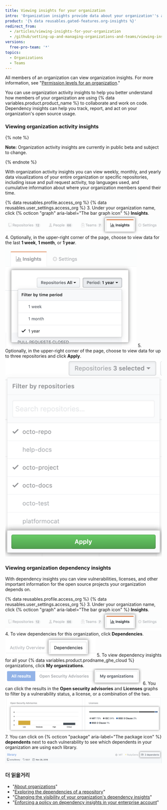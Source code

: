 ```yaml
---
title: Viewing insights for your organization
intro: 'Organization insights provide data about your organization''s activity, contributions, and dependencies.'
product: '{% data reusables.gated-features.org-insights %}'
redirect_from:
  - /articles/viewing-insights-for-your-organization
  - /github/setting-up-and-managing-organizations-and-teams/viewing-insights-for-your-organization
versions:
  free-pro-team: '*'
topics:
  - Organizations
  - Teams
---
```


All members of an organization can view organization insights. For more information, see "[Permission levels for an organization](/articles/permission-levels-for-an-organization)."

You can use organization activity insights to help you better understand how members of your organization are using {% data variables.product.product_name %} to collaborate and work on code. Dependency insights can help you track, report, and act on your organization's open source usage.

### Viewing organization activity insights

{% note %}

**Note:** Organization activity insights are currently in public beta and subject to change.

{% endnote %}

With organization activity insights you can view weekly, monthly, and yearly data visualizations of your entire organization or specific repositories, including issue and pull request activity, top languages used, and cumulative information about where your organization members spend their time.

{% data reusables.profile.access_org %}
{% data reusables.user_settings.access_org %}
3. Under your organization name, click {% octicon "graph" aria-label="The bar graph icon" %} **Insights**. ![Click the organization insights tab](/assets/images/help/organizations/org-nav-insights-tab.png)
4. Optionally, in the upper-right corner of the page, choose to view data for the last **1 week**, **1 month**, or **1 year**. ![Choose time period to view org insights](/assets/images/help/organizations/org-insights-time-period.png)
5. Optionally, in the upper-right corner of the page, choose to view data for up to three repositories and click **Apply**. ![Choose repositories to view org insights](/assets/images/help/organizations/org-insights-repos.png)

### Viewing organization dependency insights
With dependency insights you can view vulnerabilities, licenses, and other important information for the open source projects your organization depends on.

{% data reusables.profile.access_org %}
{% data reusables.user_settings.access_org %}
3. Under your organization name, click {% octicon "graph" aria-label="The bar graph icon" %} **Insights**. ![Insights tab in the main organization navigation bar](/assets/images/help/organizations/org-nav-insights-tab.png)
4. To view dependencies for this organization, click **Dependencies**. ![Dependencies tab under the main organization navigation bar](/assets/images/help/organizations/org-insights-dependencies-tab.png)
5. To view dependency insights for all your {% data variables.product.prodname_ghe_cloud %} organizations, click **My organizations**. ![My organizations button under dependencies tab](/assets/images/help/organizations/org-insights-dependencies-my-orgs-button.png)
6. You can click the results in the **Open security advisories** and **Licenses** graphs to filter by a vulnerability status, a license, or a combination of the two. ![My organizations vulnerabilities and licenses graphs](/assets/images/help/organizations/org-insights-dependencies-graphs.png)
7. You can click on {% octicon "package" aria-label="The package icon" %} **dependents** next to each vulnerability to see which dependents in your organization are using each library. ![My organizations vulnerable dependents](/assets/images/help/organizations/org-insights-dependencies-vulnerable-item.png)

### 더 읽을거리
 - "[About organizations](/organizations/collaborating-with-groups-in-organizations/about-organizations)"
 - "[Exploring the dependencies of a repository](/github/visualizing-repository-data-with-graphs/exploring-the-dependencies-of-a-repository)"
 - "[Changing the visibility of your organization's dependency insights](/organizations/managing-organization-settings/changing-the-visibility-of-your-organizations-dependency-insights)"
 - "[Enforcing a policy on dependency insights in your enterprise account](/github/setting-up-and-managing-your-enterprise/enforcing-a-policy-on-dependency-insights-in-your-enterprise-account)"
